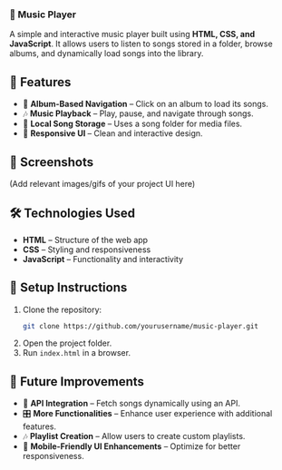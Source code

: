 ### 🎵 Music Player

A simple and interactive music player built using **HTML, CSS, and JavaScript**. It allows users to listen to songs stored in a folder, browse albums, and dynamically load songs into the library.

## 🚀 Features

- 🎼 **Album-Based Navigation** – Click on an album to load its songs.
- 🎶 **Music Playback** – Play, pause, and navigate through songs.
- 📂 **Local Song Storage** – Uses a song folder for media files.
- 🎨 **Responsive UI** – Clean and interactive design.

## 📸 Screenshots

(Add relevant images/gifs of your project UI here)

## 🛠️ Technologies Used

- **HTML** – Structure of the web app
- **CSS** – Styling and responsiveness
- **JavaScript** – Functionality and interactivity

## 📂 Setup Instructions

1. Clone the repository:
   ```bash
   git clone https://github.com/yourusername/music-player.git
   ```
2. Open the project folder.
3. Run `index.html` in a browser.

## 🎯 Future Improvements

- 🔄 **API Integration** – Fetch songs dynamically using an API.
- 🎛 **More Functionalities** – Enhance user experience with additional features.
- 🎶 **Playlist Creation** – Allow users to create custom playlists.
- 📱 **Mobile-Friendly UI Enhancements** – Optimize for better responsiveness.
